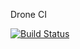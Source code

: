 Drone CI

[![Build Status](https://drone.dev.aws.blue.psu.edu/api/badges/whereismyjetpack/random-gif/status.svg)](https://drone.dev.aws.blue.psu.edu/whereismyjetpack/random-gif)


